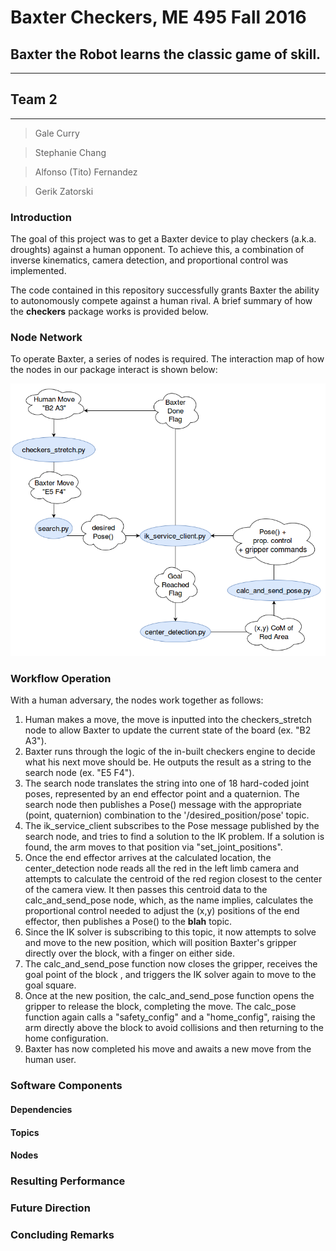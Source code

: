 # Baxter Checkers, ME 495 Fall 2016
## Baxter the Robot learns the classic game of skill.
-------------------------------------------
## Team 2
-------------------------------------------
>Gale Curry

>Stephanie Chang

>Alfonso (Tito) Fernandez

>Gerik Zatorski

### Introduction

The goal of this project was to get a Baxter device to play checkers (a.k.a. droughts) against a human opponent. To achieve this, a combination of inverse kinematics, camera detection, and proportional control was implemented.

The code contained in this repository successfully grants Baxter the ability to autonomously compete against a human rival. A brief summary of how the <b>checkers</b> package works is provided below.

### Node Network

To operate Baxter, a series of nodes is required. The interaction map of how the nodes in our package interact is shown below:

![Interaction Map](https://github.com/enginerd887/Baxter-Checkers-ME495_2016/blob/master/checkers/screenshots/FinalProjectFlow.png)

### Workflow Operation

  With a human adversary, the nodes work together as follows:

  1. Human makes a move, the move is inputted into the checkers_stretch node to allow Baxter to update the current state of the board (ex. "B2 A3").
  2. Baxter runs through the logic of the in-built checkers engine to decide what his next move should be. He outputs the result as a string to the search node (ex. "E5 F4").
  3. The search node translates the string into one of 18 hard-coded joint poses, represented by an end effector point and a quaternion. The search node then publishes a Pose() message with the appropriate (point, quaternion) combination to the '/desired_position/pose' topic.
  4. The ik_service_client subscribes to the Pose message published by the search node, and tries to find a solution to the IK problem. If a solution is found, the arm moves to that position via "set_joint_positions".
  5. Once the end effector arrives at the calculated location, the center_detection node reads all the red in the left limb camera and attempts to calculate the centroid of the red region closest to the center of the camera view. It then passes this centroid data to the calc_and_send_pose node, which, as the name implies, calculates the proportional control needed to adjust the (x,y) positions of the end effector, then publishes a Pose() to the **blah** topic.
  6. Since the IK solver is subscribing to this topic, it now attempts to solve and move to the new position, which will position Baxter's gripper directly over the block, with a finger on either side.
  7. The calc_and_send_pose function now closes the gripper, receives the goal point of the block , and triggers the IK solver again to move to the goal square.
  8. Once at the new position, the calc_and_send_pose function opens the gripper to release the block, completing the move. The calc_pose function again calls a "safety_config" and a "home_config", raising the arm directly above the block to avoid collisions and then returning to the home configuration.
  9. Baxter has now completed his move and awaits a new move from the human user.

### Software Components

#### Dependencies

#### Topics

#### Nodes

### Resulting Performance

### Future Direction

### Concluding Remarks

